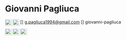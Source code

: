 # Giovanni Pagliuca

[<img align="left" alt="Gmail" width="22px" src="https://cdn.jsdelivr.net/npm/simple-icons@v3/icons/facebook.svg" />] g.pagliuca1994@gmail.com
[<img align="left" alt="Skype" width="22px" src="https://cdn.jsdelivr.net/npm/simple-icons@v3/icons/skype.svg" />] giovanni-pagliuca

<!--LINKS-->
[<img align="left" alt="LinkedIn" width="22px" src="https://cdn.jsdelivr.net/npm/simple-icons@v3/icons/linkedin.svg" />][linkedin]

[<img align="left" alt="Twitter" width="22px" src="https://cdn.jsdelivr.net/npm/simple-icons@v3/icons/twitter.svg" />][twitter]
 
[<img align="left" alt="Facebook" width="22px" src="https://cdn.jsdelivr.net/npm/simple-icons@v3/icons/facebook.svg" />][facebook]

<!-- SOURCES --> 
[linkedin]: https://it.linkedin.com/in/giovanni-pagliuca
[twitter]: https://twitter.com/ANONOPS_Jonny
[facebook]: https://www.facebook.com/gpagliuca1/ 
